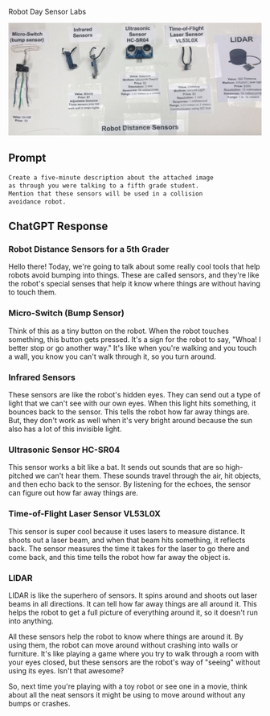 Robot Day Sensor Labs

![](../img/sensors.jpg)

## Prompt

```
Create a five-minute description about the attached image
as through you were talking to a fifth grade student.
Mention that these sensors will be used in a collision
avoidance robot.
```

## ChatGPT Response

### Robot Distance Sensors for a 5th Grader

Hello there! Today, we're going to talk about some really cool tools that help robots avoid bumping into things. These are called sensors, and they're like the robot's special senses that help it know where things are without having to touch them.

### Micro-Switch (Bump Sensor)
Think of this as a tiny button on the robot. When the robot touches something, this button gets pressed. It's a sign for the robot to say, "Whoa! I better stop or go another way." It's like when you're walking and you touch a wall, you know you can't walk through it, so you turn around.

### Infrared Sensors
These sensors are like the robot's hidden eyes. They can send out a type of light that we can't see with our own eyes. When this light hits something, it bounces back to the sensor. This tells the robot how far away things are. But, they don't work as well when it's very bright around because the sun also has a lot of this invisible light.

### Ultrasonic Sensor HC-SR04
This sensor works a bit like a bat. It sends out sounds that are so high-pitched we can't hear them. These sounds travel through the air, hit objects, and then echo back to the sensor. By listening for the echoes, the sensor can figure out how far away things are.

### Time-of-Flight Laser Sensor VL53L0X
This sensor is super cool because it uses lasers to measure distance. It shoots out a laser beam, and when that beam hits something, it reflects back. The sensor measures the time it takes for the laser to go there and come back, and this time tells the robot how far away the object is.

### LIDAR
LIDAR is like the superhero of sensors. It spins around and shoots out laser beams in all directions. It can tell how far away things are all around it. This helps the robot to get a full picture of everything around it, so it doesn't run into anything.

All these sensors help the robot to know where things are around it. By using them, the robot can move around without crashing into walls or furniture. It's like playing a game where you try to walk through a room with your eyes closed, but these sensors are the robot's way of "seeing" without using its eyes. Isn't that awesome?

So, next time you're playing with a toy robot or see one in a movie, think about all the neat sensors it might be using to move around without any bumps or crashes.
